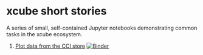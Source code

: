 # xcube short stories

A series of small, self-contained Jupyter notebooks demonstrating common
tasks in the xcube ecosystem.

1. [Plot data from the CCI store](shortstory1.ipynb)
   [![Binder](https://mybinder.org/badge_logo.svg)](https://mybinder.org/v2/gh/dcs4cop/xcube-stories/41d72985d7?labpath=shortstory1.ipynb)
